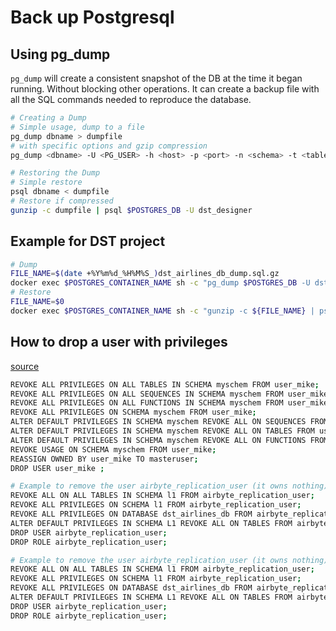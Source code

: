 # Back up Postgresql

## Using pg_dump

`pg_dump` will create a consistent snapshot of the DB at the time it began running. Without blocking other operations. It can create a backup file with all the SQL commands needed to reproduce the database.

```bash
# Creating a Dump
# Simple usage, dump to a file
pg_dump dbname > dumpfile
# with specific options and gzip compression
pg_dump <dbname> -U <PG_USER> -h <host> -p <port> -n <schema> -t <table> | gzip > dumpfile

# Restoring the Dump
# Simple restore
psql dbname < dumpfile
# Restore if compressed
gunzip -c dumpfile | psql $POSTGRES_DB -U dst_designer
```

## Example for DST project

```bash
# Dump
FILE_NAME=$(date +%Y%m%d_%H%M%S_)dst_airlines_db_dump.sql.gz
docker exec $POSTGRES_CONTAINER_NAME sh -c "pg_dump $POSTGRES_DB -U dst_designer | gzip > /var/backups/$FILE_NAME"
# Restore
FILE_NAME=$0
docker exec $POSTGRES_CONTAINER_NAME sh -c "gunzip -c ${FILE_NAME} | psql $POSTGRES_DB -U dst_designer"
```

## How to drop a user with privileges

[source](https://stackoverflow.com/questions/3023583/how-to-quickly-drop-a-user-with-existing-privileges)

```bash
REVOKE ALL PRIVILEGES ON ALL TABLES IN SCHEMA myschem FROM user_mike;
REVOKE ALL PRIVILEGES ON ALL SEQUENCES IN SCHEMA myschem FROM user_mike;
REVOKE ALL PRIVILEGES ON ALL FUNCTIONS IN SCHEMA myschem FROM user_mike;
REVOKE ALL PRIVILEGES ON SCHEMA myschem FROM user_mike;
ALTER DEFAULT PRIVILEGES IN SCHEMA myschem REVOKE ALL ON SEQUENCES FROM user_mike;
ALTER DEFAULT PRIVILEGES IN SCHEMA myschem REVOKE ALL ON TABLES FROM user_mike;
ALTER DEFAULT PRIVILEGES IN SCHEMA myschem REVOKE ALL ON FUNCTIONS FROM user_mike;
REVOKE USAGE ON SCHEMA myschem FROM user_mike;
REASSIGN OWNED BY user_mike TO masteruser;
DROP USER user_mike ;
```

```bash
# Example to remove the user airbyte_replication_user (it owns nothing)
REVOKE ALL ON ALL TABLES IN SCHEMA l1 FROM airbyte_replication_user;
REVOKE ALL PRIVILEGES ON SCHEMA l1 FROM airbyte_replication_user;
REVOKE ALL PRIVILEGES ON DATABASE dst_airlines_db FROM airbyte_replication_user;
ALTER DEFAULT PRIVILEGES IN SCHEMA L1 REVOKE ALL ON TABLES FROM airbyte_replication_user;
DROP USER airbyte_replication_user;
DROP ROLE airbyte_replication_user;

# Example to remove the user airbyte_replication_user (it owns nothing)
REVOKE ALL ON ALL TABLES IN SCHEMA l1 FROM airbyte_replication_user;
REVOKE ALL PRIVILEGES ON SCHEMA l1 FROM airbyte_replication_user;
REVOKE ALL PRIVILEGES ON DATABASE dst_airlines_db FROM airbyte_replication_user;
ALTER DEFAULT PRIVILEGES IN SCHEMA L1 REVOKE ALL ON TABLES FROM airbyte_replication_user;
DROP USER airbyte_replication_user;
DROP ROLE airbyte_replication_user;
```